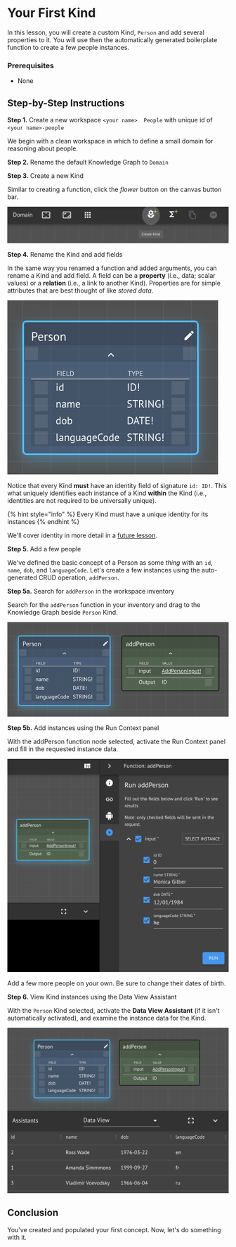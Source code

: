 # Your First Kind

In this lesson, you will create a custom Kind, `Person` and add several properties to it.  You will use then the automatically generated boilerplate function to create a few people instances.

### Prerequisites

* None

## Step-by-Step Instructions

**Step 1.** Create a new workspace `<your name>  People` with unique id of `<your name>-people`

We begin with a clean workspace in which to define a small domain for reasoning about people.

**Step 2.** Rename the default Knowledge Graph to `Domain`

**Step 3.** Create a new Kind

Similar to creating a function, click the _flower_ button on the canvas button bar.

![](../../../.gitbook/assets/create-kind.png)

**Step 4.** Rename the Kind and add fields

In the same way you renamed a function and added arguments, you can rename a Kind and add field.  A field can be a **property** \(i.e., data; scalar values\) or a **relation** \(i.e., a link to another Kind\).  Properties are for simple attributes that are best thought of like _stored data_.

![](../../../.gitbook/assets/person%20%281%29.png)

Notice that every Kind **must** have an identity field of signature `id: ID!`.  This what uniquely identifies each instance of a Kind **within** the Kind \(i.e., identities are not required to be universally unique\).

{% hint style="info" %}
Every Kind must have a unique identity for its instances
{% endhint %}

We'll cover identity in more detail in a [future lesson](../../../maana-q-cookbook/design-patterns/identity.md).

**Step 5.** Add a few people

We've defined the basic concept of a Person as some _thing_ with an `id`, `name`, `dob`, and `languageCode`.  Let's create a few instances using the auto-generated CRUD operation, `addPerson`.

**Step 5a.** Search for `addPerson` in the workspace inventory

Search for the `addPerson` function in your inventory and drag to the Knowledge Graph beside `Person` Kind.

![](../../../.gitbook/assets/person-with-add%20%281%29.png)

**Step 5b.**  Add instances using the Run Context panel

With the addPerson function node selected, activate the Run Context panel and fill in the requested instance data.

![](../../../.gitbook/assets/person-add%20%281%29.png)

Add a few more people on your own.  Be sure to change their dates of birth.

**Step 6.**  View Kind instances using the Data View Assistant

With the `Person` Kind selected, activate the **Data View Assistant** \(if it isn't automatically activated\), and examine the instance data for the Kind.

![](../../../.gitbook/assets/people-data%20%281%29.png)

## Conclusion

You've created and populated your first concept.  Now, let's do something with it.


